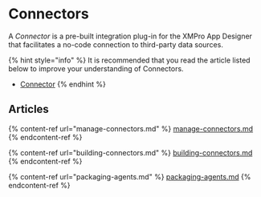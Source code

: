 # Connectors

A _Connector_ is a pre-built integration plug-in for the XMPro App Designer that facilitates a no-code connection to third-party data sources.

{% hint style="info" %}
It is recommended that you read the article listed below to improve your understanding of Connectors.

* [Connector](../../concepts/connector.md)
{% endhint %}

## Articles

{% content-ref url="manage-connectors.md" %}
[manage-connectors.md](manage-connectors.md)
{% endcontent-ref %}

{% content-ref url="building-connectors.md" %}
[building-connectors.md](building-connectors.md)
{% endcontent-ref %}

{% content-ref url="packaging-agents.md" %}
[packaging-agents.md](packaging-agents.md)
{% endcontent-ref %}

